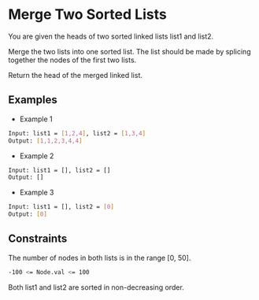 # Merge Two Sorted Lists

You are given the heads of two sorted linked lists list1 and list2.

Merge the two lists into one sorted list. The list should be made by splicing together the nodes of the first two lists.

Return the head of the merged linked list.

## Examples

- Example 1

```bash
Input: list1 = [1,2,4], list2 = [1,3,4]
Output: [1,1,2,3,4,4]
```

- Example 2

```bash
Input: list1 = [], list2 = []
Output: []
```

- Example 3

```bash
Input: list1 = [], list2 = [0]
Output: [0]
```

## Constraints

The number of nodes in both lists is in the range [0, 50].

```bash
-100 <= Node.val <= 100
```

Both list1 and list2 are sorted in non-decreasing order.
